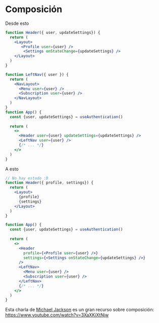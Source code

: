 


# Composición

Desde esto

```jsx
function Header({ user, updateSettings}) {
  return (
    <Layout>
       <Profile user={user} />
        <Settings onStateChange={updateSettings} />
    </Layout>
  )
}

function LeftNav({ user }) {
  return (
    <NavLayout>
      <Menu user={user} />
      <Subscription user={user} />
    </NavLayout>  
  )
}
function App() {
  const {user, updateSettings} = useAuthentication()
  
  return (
    <>
      <Header user={user} updateSettings={updateSettings} />
      <LeftNav user={user} />
      {/* ... */}
    </>
  )
}
```


A esto


```jsx
// No hay estado :D
function Header({ profile, settings}) {
  return (
    <Layout>
      {profile}
      {settings}
    </Layout>
  )
}

function App() {
  const {user, updateSettings} = useAuthentication()
  
  return (
    <>
      <Header
        profile={<Profile user={user} />}
        settings={<Settings onStateChange={updateSettings} />}
      />
      <LeftNav>
        <Menu user={user} />
        <Subscription user={user} />
      </LeftNav>
      {/* ... */}
    </>
  )
}
```

Esta charla de [Michael Jackson](https://twitter.com/mjackson) es un gran recurso sobre composición: https://www.youtube.com/watch?v=3XaXKiXtNjw